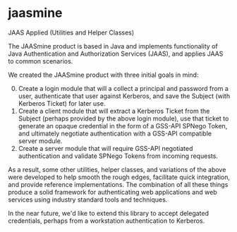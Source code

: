 jaasmine
========

JAAS Applied (Utilities and Helper Classes)

The JAASmine product is based in Java and implements functionality of Java Authentication and Authorization Services (JAAS), and applies JAAS to common scenarios.

We created the JAASmine product with three initial goals in mind:

0. Create a login module that will a collect a principal and password from a user, authenticate that user against Kerberos, and save the Subject (with Kerberos Ticket) for later use.
0. Create a client module that will extract a Kerberos Ticket from the Subject (perhaps provided by the above login module), use that ticket to generate an opaque credential in the form of a GSS-API SPNego Token, and ultimately negotiate authentication with a GSS-API compatible server module.
0. Create a server module that will require GSS-API negotiated authentication and validate SPNego Tokens from incoming requests. 

As a result, some other utilities, helper classes, and variations of the above were developed to help smooth the rough edges, facilitate quick integration, and provide reference implementations. The combination of all these things produce a solid framework for authenticating web applications and web services using industry standard tools and techniques.

In the near future, we'd like to extend this library to accept delegated credentials, perhaps from a workstation authentication to Kerberos.
